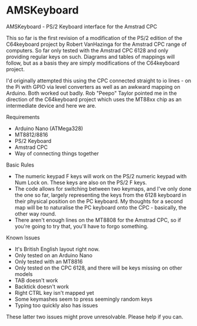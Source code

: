 # AMSKeyboard
AMSKeyboard - PS/2 Keyboard interface for the Amstrad CPC

This so far is the first revision of a modification of the PS/2 edition of the C64keyboard project by Robert VanHazinga for the Amstrad CPC range of computers. So far only tested with the Amstrad CPC 6128 and only providing regular keys on such.
Diagrams and tables of mappings will follow, but as a basis they are simply modifications of the C64keyboard project.

I'd originally attempted this using the CPC connected straight to io lines - on the Pi with GPIO via level converters as well as an awkward mapping on Arduino. Both worked out badly. Rob "Peepo" Taylor pointed me in the direction of the C64keyboard project which uses the MT88xx chip as an intermediate device and here we are.

Requirements

* Arduino Nano (ATMega328)
* MT8812/8816
* PS/2 Keyboard
* Amstrad CPC
* Way of connecting things together

Basic Rules

* The numeric keypad F keys will work on the PS/2 numeric keypad with Num Lock on. These keys are also on the PS/2 F keys.
* The code allows for switching between two keymaps, and I've only done the one so far, largely representing the keys from the 6128 keyboard in their physical position on the PC keyboard. My thoughts for a second map will be to naturalise the PC keyboard onto the CPC - basically, the other way round.
* There aren't enough lines on the MT8808 for the Amstrad CPC, so if you're going to try that, you'll have to forgo something.

Known Issues

* It's British English layout right now.
* Only tested on an Arduino Nano
* Only tested with an MT8816
* Only tested on the CPC 6128, and there will be keys missing on other models
* TAB doesn't work
* Backtick doesn't work
* Right CTRL key isn't mapped yet
* Some keymashes seem to press seemingly random keys
* Typing too quickly also has issues

These latter two issues might prove unresolvable. Please help if you can.
